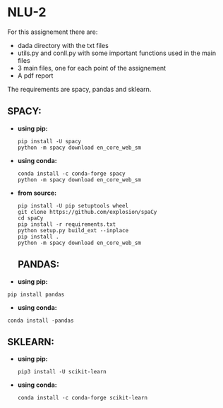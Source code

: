 # NLU-2

For this assignement there are:
- dada directory with the txt files
- utils.py and conll.py with some important functions used in the main files
- 3 main files, one for each point of the assignement 
- A pdf report

The requirements are spacy, pandas and sklearn. 

## SPACY:
- **using pip:**
  ```
  pip install -U spacy
  python -m spacy download en_core_web_sm
  ```
  
- **using conda:**
  ```
  conda install -c conda-forge spacy
  python -m spacy download en_core_web_sm
  ```
  
- **from source:**
  ```
  pip install -U pip setuptools wheel
  git clone https://github.com/explosion/spaCy
  cd spaCy
  pip install -r requirements.txt
  python setup.py build_ext --inplace
  pip install .
  python -m spacy download en_core_web_sm
  ```
  ## PANDAS:
 - **using pip:**
  ```
  pip install pandas
  ```
 - **using conda:**
  ```
  conda install -pandas
  ```
## SKLEARN:
- **using pip:**
  ```
  pip3 install -U scikit-learn
  ```
- **using conda:**
  ```
  conda install -c conda-forge scikit-learn 
  ```


